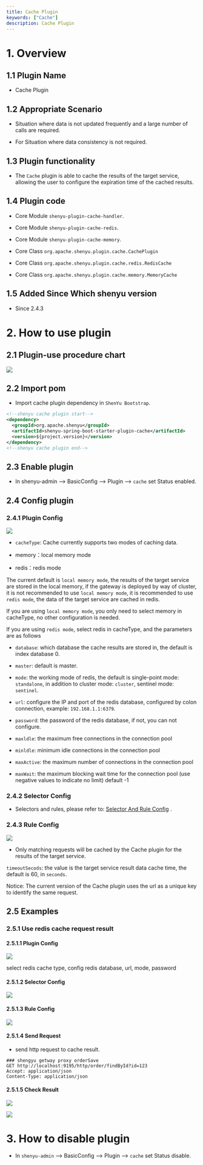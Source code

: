 ```yaml
---
title: Cache Plugin
keywords: ["Cache"]
description: Cache Plugin
---
```


# 1. Overview

## 1.1 Plugin Name

* Cache Plugin

## 1.2 Appropriate Scenario

* Situation where data is not updated frequently and a large number of calls are required.

* For Situation where data consistency is not required.

## 1.3 Plugin functionality

* The `Cache` plugin is able to cache the results of the target service, allowing the user to configure the expiration
  time of the cached results.

## 1.4 Plugin code

* Core Module `shenyu-plugin-cache-handler`.
* Core Module `shenyu-plugin-cache-redis`.
* Core Module `shenyu-plugin-cache-memory`.

* Core Class `org.apache.shenyu.plugin.cache.CachePlugin`
* Core Class `org.apache.shenyu.plugin.cache.redis.RedisCache`
* Core Class `org.apache.shenyu.plugin.cache.memory.MemoryCache`

## 1.5 Added Since Which shenyu version

* Since 2.4.3

# 2. How to use plugin

## 2.1 Plugin-use procedure chart

![](/img/shenyu/plugin/plugin_use_en.jpg)

## 2.2 Import pom

* Import cache plugin dependency in `ShenYu Bootstrap`.

```xml
<!--shenyu cache plugin start-->
<dependency>
  <groupId>org.apache.shenyu</groupId>
  <artifactId>shenyu-spring-boot-starter-plugin-cache</artifactId>
  <version>${project.version}</version>
</dependency>
<!--shenyu cache plugin end-->
```

## 2.3 Enable plugin

- In shenyu-admin --> BasicConfig --> Plugin --> `cache` set Status enabled.

## 2.4 Config plugin

### 2.4.1 Plugin Config

![](/img/shenyu/plugin/cache/cache-plugin-config-en.png)

* `cacheType`: Cache currently supports two modes of caching data.

* memory：local memory mode

* redis：redis mode

The current default is `local memory mode`, the results of the target service are stored in the local memory, if the
gateway is deployed by way of cluster, it is not recommended to use `local memory mode`, it is recommended to
use `redis mode`, the data of the target service are cached in redis.

If you are using `local memory mode`, you only need to select memory in cacheType, no other configuration is needed.

If you are using `redis mode`, select redis in cacheType, and the parameters are as follows

* `database`: which database the cache results are stored in, the default is index database 0.

* `master`: default is master.

* `mode`: the working mode of redis, the default is single-point mode: `standalone`, in addition to cluster
  mode: `cluster`, sentinel mode: `sentinel`.

* `url`: configure the IP and port of the redis database, configured by colon connection, example: `192.168.1.1:6379`.

* `password`: the password of the redis database, if not, you can not configure.

* `maxldle`: the maximum free connections in the connection pool

* `minldle`: minimum idle connections in the connection pool

* `maxActive`: the maximum number of connections in the connection pool

* `maxWait`: the maximum blocking wait time for the connection pool (use negative values to indicate no limit) default -1

### 2.4.2 Selector Config

* Selectors and rules, please refer to: [Selector And Rule Config](../../user-guide/admin-usage/selector-and-rule) .

### 2.4.3 Rule Config

![](/img/shenyu/plugin/cache/cache-plugin-rule-en.png)

* Only matching requests will be cached by the Cache plugin for the results of the target service.

`timeoutSecods`: the value is the target service result data cache time, the default is 60, in `seconds`.

Notice: The current version of the Cache plugin uses the url as a unique key to identify the same request.

## 2.5 Examples

### 2.5.1 Use redis cache request result

#### 2.5.1.1 Plugin Config

![](/img/shenyu/plugin/cache/cache-plugin-config-example-en.png)

select redis cache type, config redis database, url, mode, password

#### 2.5.1.2 Selector Config

![](/img/shenyu/plugin/cache/cache-plugin-selector-en.png)

#### 2.5.1.3 Rule Config

![](/img/shenyu/plugin/cache/cache-plugin-rule-en.png)

#### 2.5.1.4 Send Request

* send http request to cache result.

```http request
### shengyu getway proxy orderSave
GET http://localhost:9195/http/order/findById?id=123
Accept: application/json
Content-Type: application/json
```

#### 2.5.1.5 Check Result

![](/img/shenyu/plugin/cache/cache-result.jpg)

![](/img/shenyu/plugin/cache/cache-result-check.png)

# 3. How to disable plugin

- In `shenyu-admin` --> BasicConfig --> Plugin --> `cache` set Status disable.
